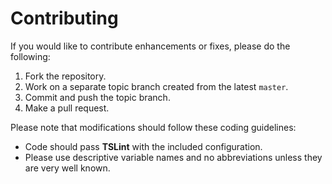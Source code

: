 # Contributing

If you would like to contribute enhancements or fixes, please do the following:

1. Fork the repository.
1. Work on a separate topic branch created from the latest `master`.
1. Commit and push the topic branch.
1. Make a pull request.

Please note that modifications should follow these coding guidelines:

- Code should pass **TSLint** with the included configuration.
- Please use descriptive variable names and no abbreviations unless they are very well known.
